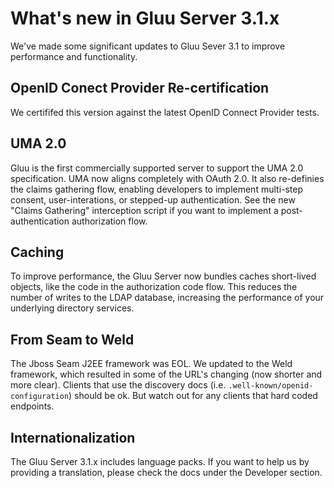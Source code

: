 # What's new in Gluu Server 3.1.x
We've made some significant updates to Gluu Sever 3.1 to improve performance and functionality. 

## OpenID Conect Provider Re-certification
We certififed this version against the latest OpenID Connect Provider tests.  

## UMA 2.0
Gluu is the first commercially supported server to  support the UMA 2.0 specification. UMA now aligns completely with OAuth 2.0. It also re-definies the claims gathering flow, enabling developers to implement multi-step consent, user-interations, or stepped-up authentication.  See the new "Claims Gathering" interception script if you want to implement a post-authentication authorization flow.  

## Caching
To improve performance, the Gluu Server now bundles caches short-lived objects, like the code in the authorization code flow. This reduces the number of writes to the LDAP database, increasing the performance of your underlying directory services. 

## From Seam to Weld
The Jboss Seam J2EE framework was EOL. We updated to the Weld framework, which resulted in some of the URL's changing (now shorter and more clear). Clients that use the discovery docs (i.e. `.well-known/openid-configuration`) should be ok. But watch out for any clients that hard coded endpoints. 

## Internationalization
The Gluu Server 3.1.x includes language packs. If you want to help us by providing a translation, please check the docs under the Developer section.
